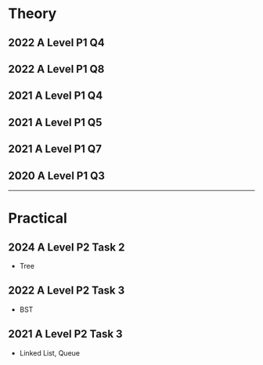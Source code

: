 # Theory
## 2022 A Level P1 Q4
## 2022 A Level P1 Q8
## 2021 A Level P1 Q4
## 2021 A Level P1 Q5
## 2021 A Level P1 Q7
## 2020 A Level P1 Q3
---
# Practical
## 2024 A Level P2 Task 2
- Tree
## 2022 A Level P2 Task 3
- BST
## 2021 A Level P2 Task 3
- Linked List, Queue
